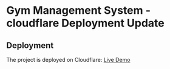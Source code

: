 # Gym Management System - cloudflare Deployment Update


   ## Deployment
The project is deployed on Cloudflare: [Live Demo](https://gym-managment-system.pages.dev/)
